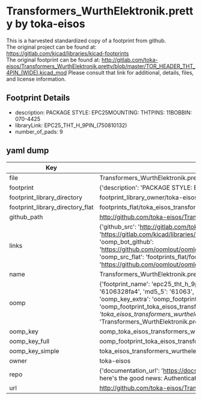 # Transformers_WurthElektronik.pretty by toka-eisos  
This is a harvested standardized copy of a footprint from github.  
The original project can be found at:  
https://gitlab.com/kicad/libraries/kicad-footprints  
The original footprint can be found at:
http://gitlab.com/toka-eisos/Transformers_WurthElektronik.pretty/blob/master/TOR_HEADER_THT_4PIN_(WIDE).kicad_mod
Please consult that link for additional, details, files, and license information.  
## Footprint Details
* description: PACKAGE STYLE: EPC25MOUNTING: THTPINS: 11BOBBIN: 070-4425  
* libraryLink: EPC25_THT_H_9PIN_(750810132)  
* number_of_pads: 9  
## yaml dump  
| Key | Value |  
| --- | --- |  
| file | Transformers_WurthElektronik.pretty/EPC25_THT_H_9PIN_(750810132).kicad_mod |  
| footprint | {'description': 'PACKAGE STYLE: EPC25MOUNTING: THTPINS: 11BOBBIN: 070-4425', 'libraryLink': 'EPC25_THT_H_9PIN_(750810132)', 'number_of_pads': 9} |  
| footprint_library_directory | footprint_library_owner/toka-eisos_Transformers_WurthElektronik.pretty |  
| footprint_library_directory_flat | footprints_flat/toka_eisos_transformers_wurthelektronik_epc25_tht_h_9pin_(750810132)/working |  
| github_path | http://github.com/toka-eisos/Transformers_WurthElektronik.pretty/blob/master/EPC25_THT_H_9PIN_(750810132).kicad_mod |  
| links | {'github_src': 'http://gitlab.com/toka-eisos/Transformers_WurthElektronik.pretty/blob/master/TOR_HEADER_THT_4PIN_(WIDE).kicad_mod', 'github_src_repo': 'https://gitlab.com/kicad/libraries/kicad-footprints', 'oomp_bot': 'footprints/toka_eisos_transformers_wurthelektronik_epc25_tht_h_9pin_(750810132)/working', 'oomp_bot_github': 'https://github.com/oomlout/oomlout_oomp_footprint_bot/tree/main/footprints/toka_eisos_transformers_wurthelektronik_epc25_tht_h_9pin_(750810132)/working', 'oomp_src_flat': 'footprints_flat/footprints_flat/toka_eisos_transformers_wurthelektronik_epc25_tht_h_9pin_(750810132)/working', 'oomp_src_flat_github': 'https://github.com/oomlout/oomlout_oomp_footprint_src/tree/main/footprints_flat/toka_eisos_transformers_wurthelektronik_epc25_tht_h_9pin_(750810132)/working'} |  
| name | Transformers_WurthElektronik.pretty |  
| oomp | {'footprint_name': 'epc25_tht_h_9pin_(750810132)', 'library_name': 'transformers_wurthelektronik', 'md5': '6106328fa4b5bef0509a01beed817c86', 'md5_10': '6106328fa4', 'md5_5': '61063', 'md5_6': '610632', 'oomp_key': 'oomp_toka_eisos_transformers_wurthelektronik_epc25_tht_h_9pin_(750810132)', 'oomp_key_extra': 'oomp_footprint_toka_eisos_transformers_wurthelektronik_epc25_tht_h_9pin_(750810132)', 'oomp_key_full': 'oomp_footprint_toka_eisos_transformers_wurthelektronik_epc25_tht_h_9pin_(750810132)_610632', 'oomp_key_simple': 'toka_eisos_transformers_wurthelektronik_epc25_tht_h_9pin_(750810132)', 'original_filename': 'Transformers_WurthElektronik.pretty/EPC25_THT_H_9PIN_(750810132).kicad_mod', 'owner_name': 'toka_eisos'} |  
| oomp_key | oomp_toka_eisos_transformers_wurthelektronik_epc25_tht_h_9pin_(750810132) |  
| oomp_key_full | oomp_footprint_toka_eisos_transformers_wurthelektronik_epc25_tht_h_9pin_(750810132) |  
| oomp_key_simple | toka_eisos_transformers_wurthelektronik_epc25_tht_h_9pin_(750810132) |  
| owner | toka-eisos |  
| repo | {'documentation_url': 'https://docs.github.com/rest/overview/resources-in-the-rest-api#rate-limiting', 'message': "API rate limit exceeded for 84.66.173.59. (But here's the good news: Authenticated requests get a higher rate limit. Check out the documentation for more details.)"} |  
| url | http://github.com/toka-eisos/Transformers_WurthElektronik.pretty |  


